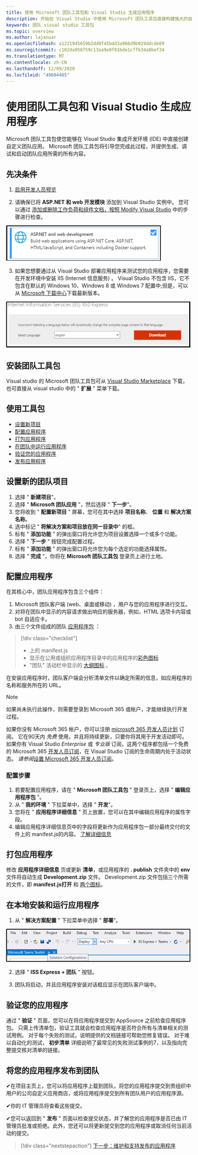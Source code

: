 ```yaml
---
title: 使用 Microsoft 团队工具包和 Visual Studio 生成应用程序
description: 开始在 Visual Studio 中使用 Microsoft 团队工具包直接构建强大的自定义应用程序
keywords: 团队 visual studio 工具包
ms.topic: overview
ms.author: lajanuar
ms.openlocfilehash: a1221945659b2dd0f45bdd3a966d9b029ddcde09
ms.sourcegitcommit: c102da958759c13aa9e0f81bde1cffb34a8bef34
ms.translationtype: MT
ms.contentlocale: zh-CN
ms.lasthandoff: 12/09/2020
ms.locfileid: "49604485"
---
```

# <a name="build-apps-with-the-teams-toolkit-and-visual-studio"></a>使用团队工具包和 Visual Studio 生成应用程序

Microsoft 团队工具包使您能够在 Visual Studio 集成开发环境 (IDE) 中直接创建自定义团队应用。 Microsoft 团队工具包将引导您完成此过程，并提供生成、调试和启动团队应用所需的所有内容。

## <a name="prerequisites"></a>先决条件

1. [启用开发人员预览](../resources/dev-preview/developer-preview-intro.md#enable-developer-preview)

1. 请确保已将 **<span>ASP.NE</span>T 和 web 开发模块** 添加到 Visual Studio 实例中。 您可以通过 [添加或删除工作负荷和组件文档，按照 Modify Visual Studio](/visualstudio/install/modify-visual-studio?view=vs-2019&preserve-view=true) 中的步骤进行检查。

![visual studio asp.net 模块](../assets/images/visual-studio-web-dev-module.png)

3. 如果您想要通过从 Visual Studio 部署应用程序来测试您的应用程序，您需要在开发环境中安装 IIS (Internet 信息服务) 。 Visual Studio 不包含 IIS，它不包含在默认的 Windows 10、Windows 8 或 Windows 7 配置中;但是，可以从 [Microsoft 下载中心](https://www.microsoft.com/download/details.aspx?id=48264)下载最新版本。

![IIS 下载页面视图](../assets/images/iis.png)

## <a name="install-the-teams-toolkit"></a>安装团队工具包

Visual studio 的 Microsoft 团队工具包可从 [Visual Studio Marketplace](https://marketplace.visualstudio.com/items?itemName=TeamsDevApp.vsteamstemplate) 下载，也可直接从 visual studio 中的 " **扩展** " 菜单下载。

## <a name="using-the-toolkit"></a>使用工具包

- [设置新项目](#set-up-a-new-teams-project)
- [配置应用程序](#configure-your-app)
- [打包应用程序](#package-your-app)
- [在团队中运行应用程序](#install-and-run-your-app-locally)
- [验证您的应用程序](#validate-your-app)
- [发布应用程序](#publish-your-app-to-teams)

## <a name="set-up-a-new-teams-project"></a>设置新的团队项目

1. 选择 " **新建项目**"。
1. 选择 " **Microsoft 团队应用** "，然后选择 " **下一步**"。
1. 您将收到 " **配置新项目** " 屏幕，您可在其中选择 **项目名称**、 **位置** 和 **解决方案名称**。
1. 选中标记 " **将解决方案和项目放在同一目录中**" 的框。
1. 标有 " **添加功能** " 的弹出窗口将允许您为项目设置选择一个或多个功能。
1. 选择 " **下一步** " 按钮完成配置过程。
1. 标有 " **添加功能** " 的弹出窗口将允许您为每个选定的功能选择属性。
1. 选择 " **完成** "，你将在 **Microsoft 团队工具包** 登录页上进行土地。

## <a name="configure-your-app"></a>配置应用程序

在其核心中，团队应用程序包含三个组件：

  1. Microsoft 团队客户端 (web、桌面或移动) ，用户与您的应用程序进行交互。
  1. 对将在团队中显示的内容请求做出响应的服务器，例如，HTML 选项卡内容或 bot 自适应卡。
  1. 由三个文件组成的团队 [应用程序包](/concepts/build-and-test/apps-package.md) ：

  > [!div class="checklist"]
  >
  > - 上的 manifest.js
  > - 显示在公用或组织应用程序目录中的应用程序的[彩色图标](../resources/schema/manifest-schema.md#icons)
 > - "团队" 活动栏中显示的 [大纲图标](../resources/schema/manifest-schema.md#icons) 。

在安装应用程序时，团队客户端会分析清单文件以确定所需的信息，如应用程序的名称和服务所在的 URL。

> [!NOTE]
>如果尚未执行此操作，则需要登录到 Microsoft 365 或帐户，才能继续执行开发过程。
>
> 如果你没有 Microsoft 365 帐户，你可以注册 [microsoft 365 开发人员计划](https://developer.microsoft.com/microsoft-365/dev-program) 订阅。 它在90天内 *免费* 使用，并且将持续更新，只要你将其用于开发活动即可。 如果你有 Visual Studio *Enterprise* 或 *专业版* 订阅，这两个程序都包括一个免费的 Microsoft 365 [开发人员订阅](https://aka.ms/MyVisualStudioBenefits)，在 Visual Studio 订阅的生命周期内处于活动状态。 *请参阅*[设置 Microsoft 365 开发人员订阅](https://docs.microsoft.com/office/developer-program/office-365-developer-program-get-started)。
>

### <a name="configuration-steps"></a>配置步骤

1. 若要配置应用程序，请在 " **Microsoft 团队工具包** " 登录页上，选择 " **编辑应用程序包** "。
1. 从 " **我的环境** " 下拉菜单中，选择 " **开发**"。
1. 您将在 " **应用程序详细信息** " 页上放置，您可以在其中编辑应用程序的属性字段。
1. 编辑应用程序详细信息页中的字段将更新作为应用程序包一部分最终交付的文件上的 manifest.js的内容。 [了解详细信息](https://aka.ms/teams-toolkit-manifest)

## <a name="package-your-app"></a>打包应用程序

修改 **应用程序详细信息** 页或更新 **清单**，或应用程序的 **. publish** 文件夹中的 **env** 文件将自动生成 **Development.zip** 文件。 Development.zip 文件包括三个所需的文件，即 **manifest.js打开** 和 [两个图标](../concepts/build-and-test/apps-package.md#app-icons)。

## <a name="install-and-run-your-app-locally"></a>在本地安装和运行应用程序

1. 从 " **解决方案配置** " 下拉菜单中选择 " **部署**"。

![解决方案配置菜单](../assets/images/solution-configurations.png)

2. 选择 " **ISS Express + 团队** " 按钮。

1. 团队将启动，并且应用程序安装对话框应显示在团队客户端中。

## <a name="validate-your-app"></a>验证您的应用程序

通过 " **验证** " 页面，您可以在将应用程序提交到 AppSource 之前检查应用程序包。 只需上传清单包，验证工具就会检查应用程序是否符合所有与清单相关的测试用例。 对于每个失败的测试，说明提供的文档链接可帮助您修复错误。 对于难以自动化的测试， **初步清单** 详细说明了最常见的失败测试事例的7，以及指向完整提交核对清单的链接。

## <a name="publish-your-app-to-teams"></a>将您的应用程序发布到团队

✔在项目主页上，您可以将应用程序上载到团队，将您的应用程序提交到贵组织中用户的公司自定义应用商店，或将应用程序提交到所有团队用户的应用程序源。

✔你的 IT 管理员将查看这些提交。

✔您可以返回到 " **发布** " 页面以检查提交状态，并了解您的应用程序是否已由 IT 管理员批准或拒绝。此外，您还可以将更新提交到您的应用程序或取消任何当前活动的提交。

> [!div class="nextstepaction"]
> [下一步：维护和支持发布的应用程序](../concepts/deploy-and-publish/appsource/post-publish/overview.md)
>
